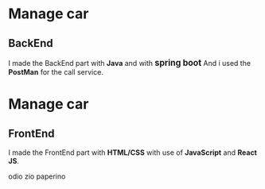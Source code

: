 # Manage car
## BackEnd

I made the BackEnd part with **Java** and with <big>**spring boot**</big>
And i used the **PostMan** for the call service.

# Manage car
## FrontEnd

I made the FrontEnd part with **HTML/CSS** with use of **JavaScript** and **React JS**.

odio zio paperino